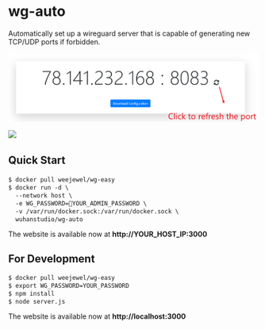 # wg-auto

Automatically set up a wireguard server that is capable of generating new TCP/UDP ports if forbidden.

![](demo.png)

![](https://raw.githubusercontent.com/WeeJeWel/wg-easy/master/assets/screenshot.png)

## Quick Start

```
$ docker pull weejewel/wg-easy
$ docker run -d \
  --network host \
  -e WG_PASSWORD=🚨YOUR_ADMIN_PASSWORD \
  -v /var/run/docker.sock:/var/run/docker.sock \
  wuhanstudio/wg-auto
```

The website is available now at **http://YOUR_HOST_IP:3000**

## For Development

```
$ docker pull weejewel/wg-easy
$ export WG_PASSWORD=YOUR_PASSWORD
$ npm install
$ node server.js
```

The website is available now at **http://localhost:3000**
